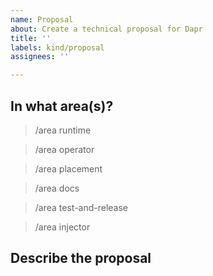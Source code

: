 ```yaml
---
name: Proposal
about: Create a technical proposal for Dapr
title: ''
labels: kind/proposal
assignees: ''

---
```

<!-- If you need to report a security issue please visit https://docs.dapr.io/operations/support/support-security-issues -->
## In what area(s)?

<!-- Remove the '> ' to select -->

> /area runtime

> /area operator

> /area placement

> /area docs

> /area test-and-release

> /area injector

## Describe the proposal
<!-- Please use this for a concrete design proposal for functionality. -->
<!-- If you just want to request a new feature and discuss the possible business value, create a Feature Request. -->
